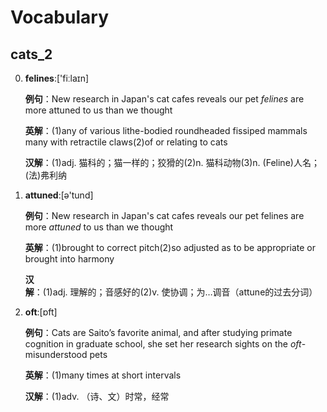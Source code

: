 # Vocabulary

## cats_2

0. **felines**:['fiːlaɪn]

    **例句**：New research in Japan's cat cafes reveals our pet *felines* are more attuned to us than we thought

    **英解**：(1)any of various lithe-bodied roundheaded fissiped mammals many with retractile claws(2)of or relating to cats

    **汉解**：(1)adj. 猫科的；猫一样的；狡猾的(2)n. 猫科动物(3)n. (Feline)人名；(法)弗利纳

1. **attuned**:[ə'tund]

    **例句**：New research in Japan's cat cafes reveals our pet felines are more *attuned* to us than we thought

    **英解**：(1)brought to correct pitch(2)so adjusted as to be appropriate or brought into harmony

    **汉解**：(1)adj. 理解的；音感好的(2)v. 使协调；为…调音（attune的过去分词）

2. **oft**:[ɒft]

    **例句**：Cats are Saito’s favorite animal, and after studying primate cognition in graduate school, she set her research sights on the *oft*-misunderstood pets

    **英解**：(1)many times at short intervals

    **汉解**：(1)adv. （诗、文）时常，经常

